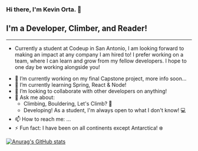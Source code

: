### Hi there, I'm Kevin Orta. 👋

## I'm a Developer, Climber, and Reader!

<hr>

- Currently a student at Codeup in San Antonio, I am looking forward to making an impact at any company I am hired to! I prefer working on a team, where I can learn and grow from my fellow developers. I hope to one day be working alongside you! 

[comment]: <> (**kevinorta15/kevinorta15** is a ✨ _special_ ✨ repository because its `README.md` &#40;this file&#41; appears on your GitHub profile.)

- 🔭 I’m currently working on my final Capstone project, more info soon...
- 🌱 I’m currently learning Spring, React & Node! 
- 👯 I’m looking to collaborate with other developers on anything!
- 💬 Ask me about: 
  - Climbing, Bouldering, Let's Climb? 🧗
  - Developing! As a student, I'm always open to what I don't know! 💻
- 📫 How to reach me: ...
- ⚡ Fun fact: I have been on all continents except Antarctica! ❄️

[![Anurag's GitHub stats](https://github-readme-stats.vercel.app/api?username=kevinorta15&show_icons=true&theme=dark)](https://github.com/anuraghazra/github-readme-stats)
